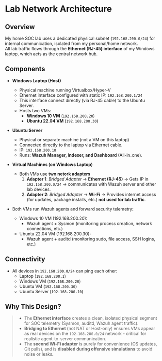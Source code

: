 # Lab Network Architecture

## Overview
My home SOC lab uses a dedicated physical subnet (`192.168.200.0/24`) for internal communication, isolated from my personal/home network.  
All lab traffic flows through the **Ethernet (RJ-45) interface** of my Windows laptop, which acts as the central network hub.

## Components
- **Windows Laptop (Host)**
  - Physical machine running Virtualbox/Hyper-V
  - Ethernet interface configured with static IP: `192.168.200.1/24`
  - This interface connect directly (via RJ-45 cable) to the Ubuntu Server.
  - Hosts two VMs:
    - **Windows 10 VM** (`192.168.200.20`)
    - **Ubuntu 22.04 VM** (`192.168.200.30`)

- **Ubuntu Server**
  - Physical or separate machine (not a VM on this laptop)
  - Connected directly to the laptop via Ethernet cable.
  - IP: `192.168.200.10`
  - Runs: **Wazuh Manager, Indexer, and Dashboard** (All-in_one).
 
- **Virtual Machines (on Windows Laptop)**
  - Both VMs use **two netork adapters**
    1. **Adapter 1**: *Bridged Adapter* -> **Ethernet (RJ-45)**
       -> Gets IP in `192.168.200.0/24` -> communicates with Wazuh server and other lab devices.
    2. **Adapter 2**: *Bridged Adapter* -> **Wi-Fi**
       -> Provides internet access (for updates, package installs, etc.) **not used for lab traffic**.

- Both VMs run Wazuh agents and forward security telemetry:
  - Windows 10 VM (192.168.200.20):
      - Wazuh agent + Sysmon (monitoring process creation, network connections, etc.)
  - Ubuntu 22.04 VM (192.168.200.30):
      - Wazuh agent + auditd (monitoring sudo, file access, SSH logins, etc.)

## Connectivity
- All devices in `192.168.200.0/24` can ping each other:
  - Laptop (`192.168.200.1`)
  - Windows VM (`192.168.200.20`)
  - Ubuntu VM (`192.168.200.30`)
  - Ubuntu Server (`192.168.200.10`)

## Why This Design?
> - The **Ethernet interface** creates a clean, isolated physical segment for SOC telemetry (Sysmon, auditd, Wazuh agent traffic).
> - **Bridging to Ethernet** (not NAT or Host-only) ensures VMs appear as real devices on the `192.168.200.0/24` network - critical for realistic agent-to-server communication.
> - The **second Wi-Fi adapter** is purely for convenience (OS updates, Git pulls), and is **disabled during offensive simulations** to avoid noise or leaks.
